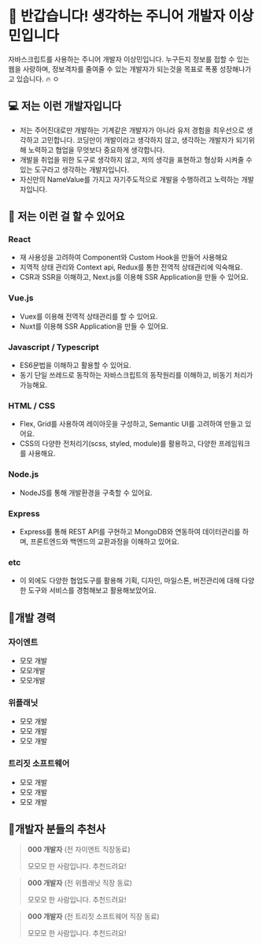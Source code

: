 # 👋 반갑습니다! 생각하는 주니어 개발자 이상민입니다

자바스크립트를 사용하는 주니어 개발자 이상민입니다. 누구든지 정보를 접할 수 있는 웹을 사랑하며, 정보격차를 줄여줄 수 있는 개발자가 되는것을 목표로 폭풍 성장해나가고 있습니다. 🔥
ㅇ
## 💻 저는 이런 개발자입니다

- 저는 주어진대로만 개발하는 기계같은 개발자가 아니라 유저 경험을 최우선으로 생각하고 고민합니다. 코딩만이 개발이라고 생각하지 않고, 생각하는 개발자가 되기위해 노력하고 협업을 무엇보다 중요하게 생각합니다.
- 개발을 취업을 위한 도구로 생각하지 않고, 저의 생각을 표현하고 형상화 시켜줄 수 있는 도구라고 생각하는 개발자입니다.
- 자신만의 NameValue를 가지고 자기주도적으로 개발을 수행하려고 노력하는 개발자입니다.

## 📒 저는 이런 걸 할 수 있어요

### React

- 재 사용성을 고려하여 Component와 Custom Hook을 만들어 사용해요
- 지역적 상태 관리와 Context api, Redux를 통한 전역적 상태관리에 익숙해요.
- CSR과 SSR을 이해하고, Next.js를 이용해 SSR Application을 만들 수 있어요.

### Vue.js

- Vuex를 이용해 전역적 상태관리를 할 수 있어요. 
- Nuxt를 이용해 SSR Application을 만들 수 있어요.

### Javascript / Typescript

- ES6문법을 이해하고 활용할 수 있어요. 
- 동기 단일 쓰레드로 동작하는 자바스크립트의 동작원리를 이해하고, 비동기 처리가 가능해요.

### HTML / CSS

- Flex, Grid를 사용하여 레이아웃을 구성하고, Semantic UI를 고려하여 만들고 있어요. 
- CSS의 다양한 전처리기(scss, styled, module)를 활용하고, 다양한 프레임워크를 사용해요.

### Node.js

- NodeJS를 통해 개발환경을 구축할 수 있어요.

### Express

- Express를 통해 REST API를 구현하고 MongoDB와 연동하여 데이터관리를 하며, 프론트엔드와 백엔드의 교환과정을 이해하고 있어요.

### etc

- 이 외에도 다양한 협업도구를 활용해 기획, 디자인, 마일스톤, 버전관리에 대해 다양한 도구와 서비스를 경험해보고 활용해보았어요.

## 🏢개발 경력

### 자이엔트

- 모모 개발
- 모모개발
- 모모개발

### 위플래닛

- 모모 개발
- 모모 개발
- 모모 개발


### 트리짓 소프트웨어

- 모모 개발
- 모모 개발
- 모모 개발


## 🧐개발자 분들의 추천사

> **000 개발자** (전 자이엔트 직장동료) 
> 
> 모모모 한 사람입니다. 추천드려요!

> **000 개발자** (전 위플래닛 직장 동료) 
> 
> 모모모 한 사람입니다. 추천드려요!

> **000 개발자** (전 트리짓 소프트웨어 직장 동료) 
> 
> 모모모 한 사람입니다. 추천드려요!



